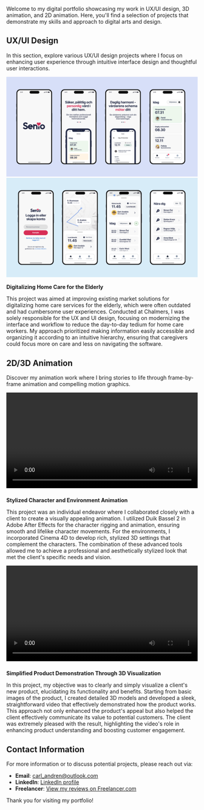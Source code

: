 Welcome to my digital portfolio showcasing my work in UX/UI design, 3D animation, and 2D animation. Here, you'll find a selection of projects that demonstrate my skills and approach to digital arts and design.

## UX/UI Design

In this section, explore various UX/UI design projects where I focus on enhancing user experience through intuitive interface design and thoughtful user interactions.

![UX/UI Project 1](./src/Images/Senio.png)
![UX/UI Project 1](./src/Images/Senio2.png)  

**Digitalizing Home Care for the Elderly**  

This project was aimed at improving existing market solutions for digitalizing home care services for the elderly, which were often outdated and had cumbersome user experiences. Conducted at Chalmers, I was solely responsible for the UX and UI design, focusing on modernizing the interface and workflow to reduce the day-to-day tedium for home care workers. My approach prioritized making information easily accessible and organizing it according to an intuitive hierarchy, ensuring that caregivers could focus more on care and less on navigating the software.


## 2D/3D Animation

Discover my animation work where I bring stories to life through frame-by-frame animation and compelling motion graphics.

<video width="100%" height="auto" controls>
  <source src="./src/Videos/DuikBassel2Workflow.webm" type="video/webm">
  Your browser does not support the video tag.
</video>

<!-- Add a margin to create space -->
<div style="margin-top:20px;"></div>

**Stylized Character and Environment Animation**

This project was an individual endeavor where I collaborated closely with a client to create a visually appealing animation. I utilized Duik Bassel 2 in Adobe After Effects for the character rigging and animation, ensuring smooth and lifelike character movements. For the environments, I incorporated Cinema 4D to develop rich, stylized 3D settings that complement the characters. The combination of these advanced tools allowed me to achieve a professional and aesthetically stylized look that met the client's specific needs and vision.

<video width="100%" height="auto" controls>
  <source src="./src/Videos/OverfillProtectionDevice.webm" type="video/webm">
  Your browser does not support the video tag.
</video>

<!-- Add a margin to create space -->
<div style="margin-top:20px;"></div>

**Simplified Product Demonstration Through 3D Visualization**

In this project, my objective was to clearly and simply visualize a client's new product, elucidating its functionality and benefits. Starting from basic images of the product, I created detailed 3D models and developed a sleek, straightforward video that effectively demonstrated how the product works. This approach not only enhanced the product's appeal but also helped the client effectively communicate its value to potential customers. The client was extremely pleased with the result, highlighting the video's role in enhancing product understanding and boosting customer engagement.

## Contact Information

For more information or to discuss potential projects, please reach out via:
- **Email**: [carl_andren@outlook.com](mailto:carl_andren@outlook.com)
- **LinkedIn**: [LinkedIn profile](https://www.linkedin.com/in/carl-andr%C3%A9n-617b811b0/)
- **Freelancer**: [View my reviews on Freelancer.com](https://www.freelancer.com/u/CarlAndren)

Thank you for visiting my portfolio!
